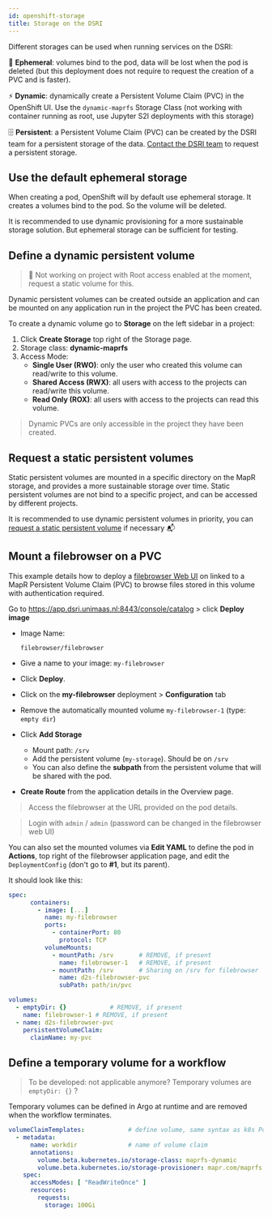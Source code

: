 ```yaml
---
id: openshift-storage
title: Storage on the DSRI
---
```


Different storages can be used when running services on the DSRI:

🦋 **Ephemeral**: volumes bind to the pod, data will be lost when the pod is deleted (but this deployment does not require to request the creation of a PVC and is faster).

⚡ **Dynamic**:  dynamically create a Persistent Volume Claim (PVC) in the OpenShift UI. Use the `dynamic-maprfs` Storage Class (not working with container running as root, use Jupyter S2I deployments with this storage)

🗄️ **Persistent**:  a Persistent Volume Claim (PVC) can be created by the DSRI team for a persistent storage of the data. [Contact the DSRI team](/dsri-documentation/help) to request a persistent storage. 

## Use the default ephemeral storage

When creating a pod, OpenShift will by default use ephemeral storage. It creates a volumes bind to the pod. So the volume will be deleted.

It is recommended to use dynamic provisioning for a more sustainable storage solution. But ephemeral storage can be sufficient for testing.

## Define a dynamic persistent volume

> 🚫 Not working on project with Root access enabled at the moment, request a static volume for this.

Dynamic persistent volumes can be created outside an application and can be mounted on any application run in the project the PVC has been created. 

To create a dynamic volume go to **Storage** on the left sidebar in a project:

1. Click **Create Storage** top right of the Storage page.
2. Storage class: **dynamic-maprfs**
3. Access Mode:
   * **Single User (RWO)**: only the user who created this volume can read/write to this volume.
   * **Shared Access (RWX)**: all users with access to the projects can read/write this volume.
   * **Read Only (ROX)**: all users with access to the projects can read this volume.

> Dynamic PVCs are only accessible in the project they have been created.

## Request a static persistent volumes

Static persistent volumes are mounted in a specific directory on the MapR storage, and provides a more sustainable storage over time. Static persistent volumes are not bind to a specific project, and can be accessed by different projects.

It is recommended to use dynamic persistent volumes in priority, you can [request a static persistent volume](/dsri-documentation/help) if necessary 📬

## Mount a filebrowser on a PVC

This example details how to deploy a [filebrowser Web UI](https://hub.docker.com/r/filebrowser/filebrowser) on linked to a MapR Persistent Volume Claim (PVC) to browse files stored in this volume with authentication required.

Go to https://app.dsri.unimaas.nl:8443/console/catalog > click **Deploy image**

* Image Name:

  ```
  filebrowser/filebrowser 
  ```

* Give a name to your image: `my-filebrowser`

* Click **Deploy**.

* Click on the **my-filebrowser** deployment > **Configuration** tab

* Remove the automatically mounted volume `my-filebrowser-1` (type: `empty dir`)

* Click **Add Storage**

  - Mount path: `/srv`
  - Add the persistent volume (`my-storage`). Should be on `/srv`

  * You can also define the **subpath** from the persistent volume that will be shared with the pod.

* **Create Route** from the application details in the Overview page.

> Access the filebrowser at the URL provided on the pod details.

> Login with `admin` / `admin` (password can be changed in the filebrowser web UI)

You can also set the mounted volumes via **Edit YAML** to define the pod in **Actions**, top right of the filebrowser application page, and edit the `DeploymentConfig` (don't go to **#1**, but its parent).

It should look like this:

```yaml
spec:
      containers:
        - image: [...]
          name: my-filebrowser
          ports:
            - containerPort: 80
              protocol: TCP
          volumeMounts:
            - mountPath: /srv		# REMOVE, if present
              name: filebrowser-1	# REMOVE, if present
            - mountPath: /srv		# Sharing on /srv for filebrowser
              name: d2s-filebrowser-pvc
              subPath: path/in/pvc

volumes:
  - emptyDir: {}			# REMOVE, if present
    name: filebrowser-1	# REMOVE, if present
  - name: d2s-filebrowser-pvc
    persistentVolumeClaim:
      claimName: my-pvc
```

## Define a temporary volume for a workflow

> To be developed: not applicable anymore? Temporary volumes are `emptyDir: {}` ?

Temporary volumes can be defined in Argo at runtime and are removed when the workflow terminates.

```yaml
volumeClaimTemplates:            # define volume, same syntax as k8s Pod spec
  - metadata:
      name: workdir              # name of volume claim
      annotations:
        volume.beta.kubernetes.io/storage-class: maprfs-dynamic
        volume.beta.kubernetes.io/storage-provisioner: mapr.com/maprfs
    spec:
      accessModes: [ "ReadWriteOnce" ]
      resources:
        requests:
          storage: 100Gi 
```